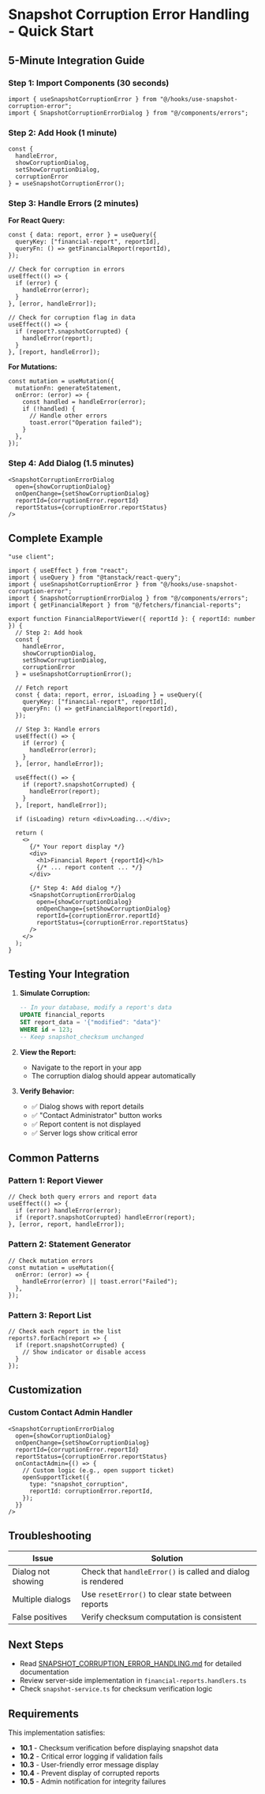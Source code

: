 # Snapshot Corruption Error Handling - Quick Start

## 5-Minute Integration Guide

### Step 1: Import Components (30 seconds)

```tsx
import { useSnapshotCorruptionError } from "@/hooks/use-snapshot-corruption-error";
import { SnapshotCorruptionErrorDialog } from "@/components/errors";
```

### Step 2: Add Hook (1 minute)

```tsx
const { 
  handleError, 
  showCorruptionDialog, 
  setShowCorruptionDialog, 
  corruptionError 
} = useSnapshotCorruptionError();
```

### Step 3: Handle Errors (2 minutes)

**For React Query:**
```tsx
const { data: report, error } = useQuery({
  queryKey: ["financial-report", reportId],
  queryFn: () => getFinancialReport(reportId),
});

// Check for corruption in errors
useEffect(() => {
  if (error) {
    handleError(error);
  }
}, [error, handleError]);

// Check for corruption flag in data
useEffect(() => {
  if (report?.snapshotCorrupted) {
    handleError(report);
  }
}, [report, handleError]);
```

**For Mutations:**
```tsx
const mutation = useMutation({
  mutationFn: generateStatement,
  onError: (error) => {
    const handled = handleError(error);
    if (!handled) {
      // Handle other errors
      toast.error("Operation failed");
    }
  },
});
```

### Step 4: Add Dialog (1.5 minutes)

```tsx
<SnapshotCorruptionErrorDialog
  open={showCorruptionDialog}
  onOpenChange={setShowCorruptionDialog}
  reportId={corruptionError.reportId}
  reportStatus={corruptionError.reportStatus}
/>
```

## Complete Example

```tsx
"use client";

import { useEffect } from "react";
import { useQuery } from "@tanstack/react-query";
import { useSnapshotCorruptionError } from "@/hooks/use-snapshot-corruption-error";
import { SnapshotCorruptionErrorDialog } from "@/components/errors";
import { getFinancialReport } from "@/fetchers/financial-reports";

export function FinancialReportViewer({ reportId }: { reportId: number }) {
  // Step 2: Add hook
  const { 
    handleError, 
    showCorruptionDialog, 
    setShowCorruptionDialog, 
    corruptionError 
  } = useSnapshotCorruptionError();

  // Fetch report
  const { data: report, error, isLoading } = useQuery({
    queryKey: ["financial-report", reportId],
    queryFn: () => getFinancialReport(reportId),
  });

  // Step 3: Handle errors
  useEffect(() => {
    if (error) {
      handleError(error);
    }
  }, [error, handleError]);

  useEffect(() => {
    if (report?.snapshotCorrupted) {
      handleError(report);
    }
  }, [report, handleError]);

  if (isLoading) return <div>Loading...</div>;

  return (
    <>
      {/* Your report display */}
      <div>
        <h1>Financial Report {reportId}</h1>
        {/* ... report content ... */}
      </div>
      
      {/* Step 4: Add dialog */}
      <SnapshotCorruptionErrorDialog
        open={showCorruptionDialog}
        onOpenChange={setShowCorruptionDialog}
        reportId={corruptionError.reportId}
        reportStatus={corruptionError.reportStatus}
      />
    </>
  );
}
```

## Testing Your Integration

1. **Simulate Corruption:**
   ```sql
   -- In your database, modify a report's data
   UPDATE financial_reports 
   SET report_data = '{"modified": "data"}'
   WHERE id = 123;
   -- Keep snapshot_checksum unchanged
   ```

2. **View the Report:**
   - Navigate to the report in your app
   - The corruption dialog should appear automatically

3. **Verify Behavior:**
   - ✅ Dialog shows with report details
   - ✅ "Contact Administrator" button works
   - ✅ Report content is not displayed
   - ✅ Server logs show critical error

## Common Patterns

### Pattern 1: Report Viewer

```tsx
// Check both query errors and report data
useEffect(() => {
  if (error) handleError(error);
  if (report?.snapshotCorrupted) handleError(report);
}, [error, report, handleError]);
```

### Pattern 2: Statement Generator

```tsx
// Check mutation errors
const mutation = useMutation({
  onError: (error) => {
    handleError(error) || toast.error("Failed");
  },
});
```

### Pattern 3: Report List

```tsx
// Check each report in the list
reports?.forEach(report => {
  if (report.snapshotCorrupted) {
    // Show indicator or disable access
  }
});
```

## Customization

### Custom Contact Admin Handler

```tsx
<SnapshotCorruptionErrorDialog
  open={showCorruptionDialog}
  onOpenChange={setShowCorruptionDialog}
  reportId={corruptionError.reportId}
  reportStatus={corruptionError.reportStatus}
  onContactAdmin={() => {
    // Custom logic (e.g., open support ticket)
    openSupportTicket({
      type: "snapshot_corruption",
      reportId: corruptionError.reportId,
    });
  }}
/>
```

## Troubleshooting

| Issue | Solution |
|-------|----------|
| Dialog not showing | Check that `handleError()` is called and dialog is rendered |
| Multiple dialogs | Use `resetError()` to clear state between reports |
| False positives | Verify checksum computation is consistent |

## Next Steps

- Read [SNAPSHOT_CORRUPTION_ERROR_HANDLING.md](./SNAPSHOT_CORRUPTION_ERROR_HANDLING.md) for detailed documentation
- Review server-side implementation in `financial-reports.handlers.ts`
- Check `snapshot-service.ts` for checksum verification logic

## Requirements

This implementation satisfies:
- **10.1** - Checksum verification before displaying snapshot data
- **10.2** - Critical error logging if validation fails
- **10.3** - User-friendly error message display
- **10.4** - Prevent display of corrupted reports
- **10.5** - Admin notification for integrity failures
